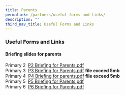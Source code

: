 ```yaml
---
title: Parents
permalink: /partners/useful-forms-and-links/
description: ""
third_nav_title: Useful Forms and Links
---
```

### **Useful Forms and Links**
#### **Briefing slides for parents**
Primary 2  [P2 Briefing for Parents.pdf](/files/P2%20Briefing%20for%20Parents.pdf)<br>
Primary 3  [P3 Briefing for Parents.pdf](https://peiyingpri.moe.edu.sg/qql/slot/u161/2021%20briefing%20slides/P3%20Briefing%20for%20Parents.pdf) **file exceed 5mb**<br>
Primary 4  [P4 Briefing for parents.pdf](https://peiyingpri.moe.edu.sg/qql/slot/u161/2021%20briefing%20slides/P4%20Briefing%20for%20parents.pdf) **file exceed 5mb**<br>
Primary 5  [P5 Briefing for Parents.pdf](/files/P5%20Briefing%20for%20Parents.pdf)<br>
Primary 6  [P6 Briefing for Parents.pdf](/files/P6%20Briefing%20for%20Parents_compressed.pdf)
